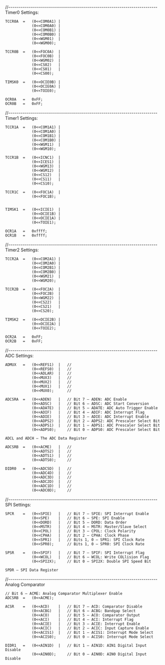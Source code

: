 //---------------------------------------------------------------------------
Timer0 Settings:

	TCCR0A	=	(0<<COM0A1)	|
				(0<<COM0A0)	|
				(0<<COM0B1)	|
				(0<<COM0B0)	|
				(0<<WGM01)	|
				(0<<WGM00);

	TCCR0B	=	(0<<FOC0A)	|
				(0<<FOC0B)	|
				(0<<WGM02)	|
				(0<<CS02)	|
				(0<<CS01)	|
				(0<<CS00);

	TIMSK0	=	(0<<OCIE0B)	|
				(0<<OCIE0A)	|
				(0<<TOIE0);

	OCR0A	=	0xFF;
	OCR0B	=	0xFF;

//---------------------------------------------------------------------------
Timer1 Settings:

	TCCR1A	=	(0<<COM1A1)	|
				(0<<COM1A0)	|
				(0<<COM1B1)	|
				(0<<COM1B0)	|
				(0<<WGM11)	|
				(0<<WGM10);

	TCCR1B	=	(0<<ICNC1)	|
				(0<<ICES1)	|
				(0<<WGM13)	|
				(0<<WGM12)	|
				(0<<CS12)	|
				(0<<CS11)	|
				(0<<CS10);

	TCCR1C	=	(0<<FOC1A)	|
				(0<<FOC1B);


	TIMSK1	=	(0<<ICIE1)	|
				(0<<OCIE1B)	|
				(0<<OCIE1A)	|
				(0<<TOIE1);

	OCR1A	=	0xffff;
	OCR1B	=	0xffff;


//---------------------------------------------------------------------------
Timer2 Settings:

	TCCR2A	=	(0<<COM2A1)	|
				(0<<COM2A0)	|
				(0<<COM2B1)	|
				(0<<COM2B0)	|
				(0<<WGM21)	|
				(0<<WGM20);

	TCCR2B	=	(0<<FOC2A)	|
				(0<<FOC2B)	|
				(0<<WGM22)	|
				(0<<CS22)	|
				(0<<CS21)	|
				(0<<CS20);

	TIMSK2	=	(0<<OCIE2B)	|
				(0<<OCIE2A)	|
				(0<<TOIE2);

	OCR2A	=	0xFF;
	OCR2B	=	0xFF;

//---------------------------------------------------------------------------
ADC Settings:

	ADMUX	=	(0<<REFS1)	|	// 
				(0<<REFS0)	|	// 
				(0<<ADLAR)	|	// 
				(0<<MUX3)	|	// 
				(0<<MUX2)	|	// 
				(0<<MUX1)	|	// 
				(0<<MUX0);		// 

	ADCSRA	=	(0<<ADEN)	|	// Bit 7 – ADEN: ADC Enable
				(0<<ADSC)	|	// Bit 6 – ADSC: ADC Start Conversion
				(0<<ADATE)	|	// Bit 5 – ADATE: ADC Auto Trigger Enable
				(0<<ADIF)	|	// Bit 4 – ADIF: ADC Interrupt Flag
				(0<<ADIE)	|	// Bit 3 – ADIE: ADC Interrupt Enable
				(0<<ADPS2)	|	// Bit 2 – ADPS2: ADC Prescaler Select Bit
				(0<<ADPS1)	|	// Bit 1 – ADPS1: ADC Prescaler Select Bit
				(0<<ADPS0);		// Bit 0 – ADPS0: ADC Prescaler Select Bit

	ADCL and ADCH – The ADC Data Register

	ADCSRB	=	(0<<ACME)	|	// 
				(0<<ADTS2)	|	// 
				(0<<ADTS1)	|	// 
				(0<<ADTS0);		// 

	DIDR0	=	(0<<ADC5D)	|	// 
				(0<<ADC4D)	|	// 
				(0<<ADC3D)	|	// 
				(0<<ADC2D)	|	// 
				(0<<ADC1D)	|	// 
				(0<<ADC0D);		// 


//---------------------------------------------------------------------------
SPI Settings:

	SPCR	=	(0<<SPIE)	|	// Bit 7 – SPIE: SPI Interrupt Enable
				(0<<SPE)	|	// Bit 6 – SPE: SPI Enable
				(0<<DORD)	|	// Bit 5 – DORD: Data Order
				(0<<MSTR)	|	// Bit 4 – MSTR: Master/Slave Select
				(0<<CPOL)	|	// Bit 3 – CPOL: Clock Polarity
				(0<<CPHA)	|	// Bit 2 – CPHA: Clock Phase
				(0<<SPR1)	|	// Bits 1, 0 – SPR1: SPI Clock Rate
				(0<<SPR0);		// Bits 1, 0 – SPR0: SPI Clock Rate

	SPSR	=	(0<<SPIF)	|	// Bit 7 – SPIF: SPI Interrupt Flag
				(0<<WCOL)	|	// Bit 6 – WCOL: Write COLlision Flag
				(0<<SPI2X);		// Bit 0 – SPI2X: Double SPI Speed Bit

	SPDR – SPI Data Register

//---------------------------------------------------------------------------
Analog Comparator

	// Bit 6 – ACME: Analog Comparator Multiplexer Enable
	ADCSRB	=	(0<<ACME);

	ACSR	=	(0<<ACD)	|	// Bit 7 – ACD: Comparator Disable
				(0<<ACBG)	|	// Bit 6 – ACBG: Bandgap Select
				(0<<ACO)	|	// Bit 5 – ACO: Comparator Output
				(0<<ACI)	|	// Bit 4 – ACI: Interrupt Flag
				(0<<ACIE)	|	// Bit 3 – ACIE: Interrupt Enable
				(0<<ACIC)	|	// Bit 2 – ACIC: Input Capture Enable
				(0<<ACIS1)	|	// Bit 1 – ACIS1: Interrupt Mode Select
				(0<<ACIS0);		// Bit 0 – ACIS0: Interrupt Mode Select

	DIDR1	=	(0<<AIN1D)	|	// Bit 1 – AIN1D: AIN1 Digital Input Disable
				(0<<AIN0D);		// Bit 0 – AIN0D: AIN0 Digital Input Disable

